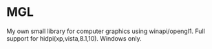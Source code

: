 # MGL
My own small library for computer graphics using winapi/opengl1.
Full support for hidpi(xp,vista,8.1,10).
Windows only.